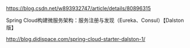 
https://blog.csdn.net/w893932747/article/details/80896315

Spring Cloud构建微服务架构：服务注册与发现（Eureka、Consul）【Dalston版】

http://blog.didispace.com/spring-cloud-starter-dalston-1/
